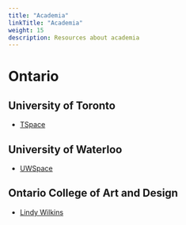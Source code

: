 ```yaml
---
title: "Academia"
linkTitle: "Academia"
weight: 15
description: Resources about academia
---
```


# Ontario

## University of Toronto
* [TSpace](https://tspace.library.utoronto.ca/)

## University of Waterloo
* [UWSpace](https://uwspace.uwaterloo.ca/)

## Ontario College of Art and Design
* [Lindy Wilkins](https://www.linkedin.com/in/lindy-wilkins-7644b948/)
